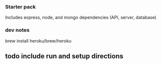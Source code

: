 

### Starter pack
Includes express, node, and mongo dependencies (API, server, database)

### dev notes
brew install heroku/brew/heroku

## todo include run and setup directions
